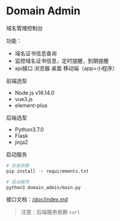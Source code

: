 # Domain Admin

域名管理控制台

功能：

- 域名证书信息查询
- 监控域名证书信息，定时提醒，到期提醒
- api接口 浏览器 桌面 移动端（app+小程序）

前端选型

- Node.js v16.14.0 
- vue3.js 
- element-plus

后端选型

- Python3.7.0
- Flask
- jinja2

启动服务

```bash
# 安装依赖
pip install -r requirements.txt

# 启动服务
python3 domain_admin/main.py
```

接口文档：[/doc/index.md](/doc/index.md)

> 注意：后端服务依赖 `curl`